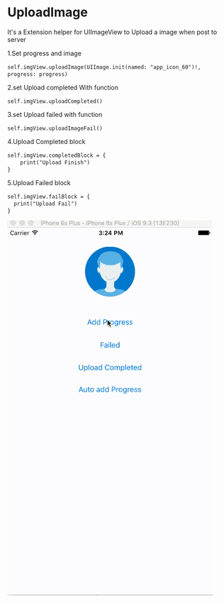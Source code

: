 # UploadImage
It's a Extension helper for UIImageView to Upload a image when post to server

1.Set progress and image

    self.imgView.uploadImage(UIImage.init(named: "app_icon_60")!, progress: progress)
  
2.set Upload completed With function

    self.imgView.uploadCompleted()
  
3.set Upload failed with function

    self.imgView.uploadImageFail()
        
4.Upload Completed block

    self.imgView.completedBlock = {
        print("Upload Finish")
    }
  
5.Upload Failed block

    self.imgView.failBlock = {
      print("Upload Fail")
    }
  
![circledemo](https://github.com/MillmanY/UploadImage/blob/master/screen.gif)


